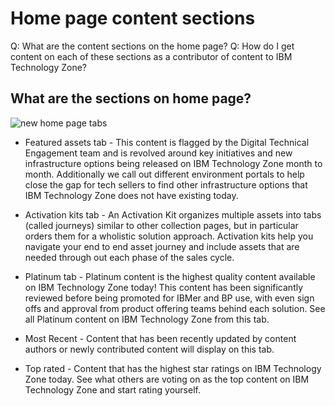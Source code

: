 # Home page content sections

Q: What are the content sections on the home page? 
Q: How do I get content on each of these sections as a contributor of content to IBM Technology Zone?

## What are the sections on home page? 

![new home page tabs](https://github.ibm.com/dte-support/public/blob/master/IBM%20Technololgy%20Zone/IBM-Technology-Zone-Runbooks/Images/home-page-tabs.png)

* Featured assets tab - This content is flagged by the Digital Technical Engagement team and is revolved around key initiatives and new infrastructure options being released on IBM Technology Zone month to month. Additionally we call out different environment portals to help close the gap for tech sellers to find other infrastructure options that IBM Technology Zone does not have existing today.

* Activation kits tab - An Activation Kit organizes multiple assets into tabs (called journeys) similar to other collection pages, but in particular orders them for a wholistic solution approach. Activation kits help you navigate your end to end asset journey and include assets that are needed through out each phase of the sales cycle. 

* Platinum tab - Platinum content is the highest quality content available on IBM Technology Zone today! This content has been significantly reviewed before being promoted for IBMer and BP use, with even sign offs and approval from product offering teams behind each solution. See all Platinum content on IBM Technology Zone from this tab. 

* Most Recent - Content that has been recently updated by content authors or newly contributed content will display on this tab. 

* Top rated - Content that has the highest star ratings on IBM Technology Zone today. See what others are voting on as the top content on IBM Technology Zone and start rating yourself.

